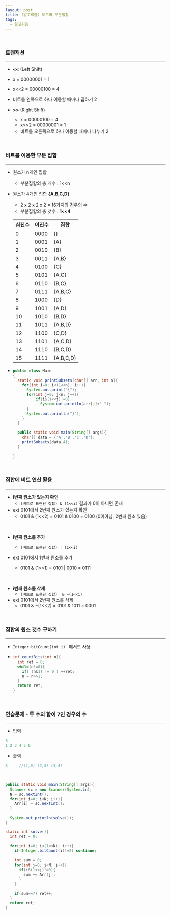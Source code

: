 ```yaml
---
layout: post
title: (알고리즘) 비트와 부분집합
tags:
  - 알고리즘
---
```


<br>

### 트랜잭션

---

-  <b><<</b> (Left Shift)
  - x        = 00000001 = 1
  - x<<2  = 00000100 = 4
  - 비트를 왼쪽으로 하나 이동할 때마다 곱하기 2

- <b>>></b> (Right Shift)
  - x         = 00000100 = 4
  - x>>2  = 00000001 = 1
  - 비트를 오른쪽으로 하나 이동할 때마다 나누기 2

<br>

### 비트를 이용한 부분 집합

---

- 원소가 n개인 집합

  - 부분집합의 총 개수 : 1<<n

- 원소가 4개인 집합 <b>{A,B,C,D}</b>

  - 2 x 2 x 2 x 2 = 16가지의 경우의 수 
  - 부분집합의 총 갯수 : <b>1<<4</b> 

  <table>
    <tr>
    	<th>십진수</th>
      <th>이진수</th>
      <th>집합</th>
    </tr>
    <tr>
    	<td>0</td>
      <td>0000</td>
      <td>{}</td>
    </tr>
    <tr>
    	<td>1</td>
      <td>0001</td>
      <td>{A}</td>
    </tr>
    <tr>
    	<td>2</td>
      <td>0010</td>
      <td>{B}</td>
    </tr>
    <tr>
    	<td>3</td>
      <td>0011</td>
      <td>{A,B}</td>
    </tr>
      <tr>
    	<td>4</td>
      <td>0100</td>
      <td>{C}</td>
    </tr>
      <tr>
    	<td>5</td>
      <td>0101</td>
      <td>{A,C}</td>
    </tr>
      <tr>
    	<td>6</td>
      <td>0110</td>
      <td>{B,C}</td>
    </tr>
      <tr>
    	<td>7</td>
      <td>0111</td>
      <td>{A,B,C}</td>
    </tr>
      <tr>
    	<td>8</td>
      <td>1000</td>
      <td>{D}</td>
    </tr>
      <tr>
    	<td>9</td>
      <td>1001</td>
      <td>{A,D}</td>
    </tr>
      <tr>
    	<td>10</td>
      <td>1010</td>
      <td>{B,D}</td>
    </tr>
      <tr>
    	<td>11</td>
      <td>1011</td>
      <td>{A,B,D}</td>
    </tr>
      <tr>
    	<td>12</td>
      <td>1100</td>
      <td>{C,D}</td>
    </tr>
      <tr>
    	<td>13</td>
      <td>1101</td>
      <td>{A,C,D}</td>
    </tr>
      <tr>
    	<td>14</td>
      <td>1110</td>
      <td>{B,C,D}</td>
    </tr>
      <tr>
    	<td>15</td>
      <td>1111</td>
      <td>{A,B,C,D}</td>
    </tr>
  </table>

- ```java
  public class Main
  {
  	static void printSubsets(char[] arr, int n){
      for(int i=0; i<(1<<n); i++){
        System.out.print("{");
        for(int j=0; j<n; j++){
          	if(i&(1<<j)!=0)
              System.out.println(arr[j]+" ");
        }
        System.out.println("}");
      }  
    } 
    
    public static void main(String[] args){
      char[] data = {'A','B','C','D'};
      printSubsets(data,4);
    }
    
  }
  ```

<br>

### 집합에 비트 연산 활용

---

- <b>i번째 원소가 있는지 확인</b>
  - `(비트로 표현된 집합) & (1<<i)` 결과가 0이 아니면 존재
- ex) 0101에서 2번째 원소가 있는지 확인
  - 0101 & (1<<2) = 0101 & 0100 = 0100 (0이아님, 2번째 원소 있음)

<br>

- <b>i번째 원소를 추가</b>
  - `(비트로 표현된 집합) | (1<<i)`

- ex) 0101에서 1번째 원소를 추가
  - 0101 & (1<<1) = 0101 | 0010 = 0111

<br>

- <b>i번째 원소를 삭제</b>
  - `(비트로 표현된 집합)  & ~(1<<i)`
- ex) 0101에서 2번째 원소를 삭제
  - 0101 & ~(1<<2) = 0101 & 1011 = 0001

<br>

### 집합의 원소 갯수 구하기

---

- `Integer.bitCount(int i) ` 메서드 사용

- ```java
  int countBits(int n){
    int ret = 0;
    while(n!=0){
      if( (n&1) != 0 ) ++ret;
      n = n>>1;
    }
    return ret;
  }
  ```

<br>

### 연습문제 - 두 수의 합이 7인 경우의 수

---

- 입력

```java
6
1 2 3 4 5 6
```

- 출력

```java
3     //(1,6) (2,5) (3,4)
```

<br>

```java
public static void main(String[] args){
  Scanner sc = new Scanner(System.in);
  N = sc.nextInt();
  for(int i=0; i<N; i++){
    Arr[i] = sc.nextInt();
  }
  
  System.out.println(solve());
}

static int solve(){
  int ret = 0;
  
  for(int i=0; i<(1<<N); i++){
    if(Integer.bitCount(i)!=2) continue;  
    
    int sum = 0;
    for(int j=0; j<N; j++){
      if(i&(1<<j)!=0){
        sum += Arr[j];
      }
    }
    
    if(sum==7) ret++;
  }
  return ret;
}
```

